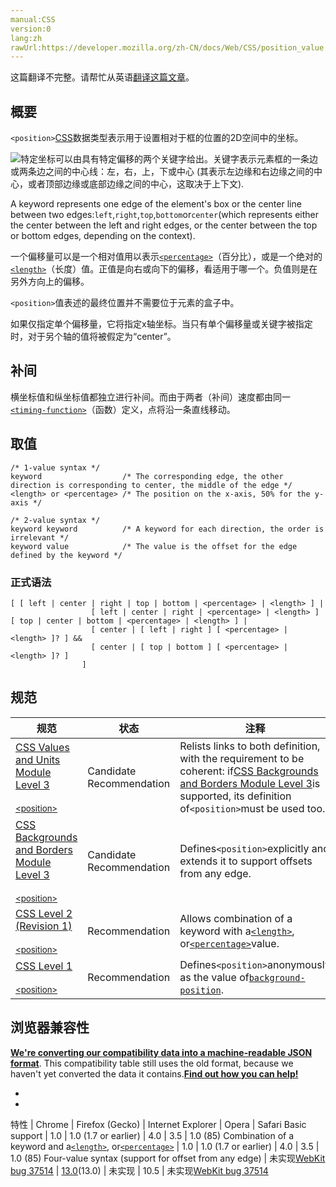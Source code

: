 ```yaml
---
manual:CSS
version:0
lang:zh
rawUrl:https://developer.mozilla.org/zh-CN/docs/Web/CSS/position_value
---
```




这篇翻译不完整。请帮忙从英语[翻译这篇文章](%31655 "")。





## 概要<a name="概要"></a>


`<position>`[CSS](%28350 "CSS")数据类型表示用于设置相对于框的位置的2D空间中的坐标。



![](%31656 "")特定坐标可以由具有特定偏移的两个关键字给出。关键字表示元素框的一条边或两条边之间的中心线：左，右，上，下或中心 (其表示左边缘和右边缘之间的中心，或者顶部边缘或底部边缘之间的中心，这取决于上下文).



A keyword represents one edge of the element&#39;s box or the center line between two edges:`left`,`right`,`top`,`bottom`or`center`(which represents either the center between the left and right edges, or the center between the top or bottom edges, depending on the context).




<i></i>一个偏移量可以是一个相对值用以表示[`<percentage>`](%28123 "CSS 数据类型 <percentage> 表述一个百分比值。许多 CSS 属性 可以取百分比值，经常用以根据父对象来确定大小。Percentages are formed by a <number> immediately followed by the percentage sign %. Just as is the case with all other units in CSS, there isn't a space between the '%' and the number.")（百分比），或是一个绝对的[`<length>`](%23746 "是表示距离尺寸的一种css数据格式。它由一个 <number> 后紧随一个长度单位（px，em，pt，in，mm，...）组成。和任何 CSS 尺寸一样，数字和单位之间没有空格。<number> 0之后的长度单位是可选的。")（长度）值。正值是向右或向下的偏移，看适用于哪一个。负值则是在另外方向上的偏移。



`<position>`值表述的最终位置并不需要位于元素的盒子中。



如果仅指定单个偏移量，它将指定x轴坐标。当只有单个偏移量或关键字被指定时，对于另个轴的值将被假定为“center”。


## 补间<a name="补间"></a>


横坐标值和纵坐标值都独立进行补间。而由于两者（补间）速度都由同一[`<timing-function>`](%28229 "<timing-function> CSS 数据类型表示一个数学函数，它描述了在一个过渡或动画中一维数值的改变速度。这实质上让你可以自己定义一个加速度曲线，以便动画的速度在动画的过程中可以进行改变。这些函数通常被称为缓动函数。")（函数）定义，点将沿一条直线移动。


## 取值<a name="取值"></a>

```
/* 1-value syntax */
keyword                  /* The corresponding edge, the other direction is corresponding to center, the middle of the edge */
<length> or <percentage> /* The position on the x-axis, 50% for the y-axis */

/* 2-value syntax */
keyword keyword          /* A keyword for each direction, the order is irrelevant */
keyword value            /* The value is the offset for the edge defined by the keyword */
```

### 正式语法<a name="正式语法"></a>

```
[ [ left | center | right | top | bottom | <percentage> | <length> ] |
                  [ left | center | right | <percentage> | <length> ] [ top | center | bottom | <percentage> | <length> ] |
                  [ center | [ left | right ] [ <percentage> | <length> ]? ] && 
                  [ center | [ top | bottom ] [ <percentage> | <length> ]? ]
                ]

```

## 规范<a name="规范"></a>

规范 | 状态 | 注释 
 ---  |  ---  |  ---  | 
[CSS Values and Units Module Level 3<br></br><small>&lt;position&gt;</small>](%31657 "") | Candidate Recommendation | Relists links to both definition, with the requirement to be coherent: if[CSS Backgrounds and Borders Module Level 3](%31658 "CSS Backgrounds and Borders Module Level 3")is supported, its definition of`<position>`must be used too. 
[CSS Backgrounds and Borders Module Level 3<br></br><small>&lt;position&gt;</small>](%31659 "") | Candidate Recommendation | Defines`<position>`explicitly and extends it to support offsets from any edge.<i></i> 
[CSS Level 2 (Revision 1)<br></br><small>&lt;position&gt;</small>](%31660 "") | Recommendation | Allows combination of a keyword with a[`<length>`](%23746 "是表示距离尺寸的一种css数据格式。它由一个 <number> 后紧随一个长度单位（px，em，pt，in，mm，...）组成。和任何 CSS 尺寸一样，数字和单位之间没有空格。<number> 0之后的长度单位是可选的。"), or[`<percentage>`](%28123 "CSS 数据类型 <percentage> 表述一个百分比值。许多 CSS 属性 可以取百分比值，经常用以根据父对象来确定大小。Percentages are formed by a <number> immediately followed by the percentage sign %. Just as is the case with all other units in CSS, there isn't a space between the '%' and the number.")value. 
[CSS Level 1<br></br><small>&lt;position&gt;</small>](%28697 "") | Recommendation | Defines`<position>`anonymously as the value of[`background-position`](%27812 "background-position 指定背景图片的初始位置。"). 


## 浏览器兼容性<a name="浏览器兼容性"></a>


**[We&#39;re converting our compatibility data into a machine-readable JSON format](%3344 "")**. This compatibility table still uses the old format, because we haven&#39;t yet converted the data it contains.**[Find out how you can help!](%3392 "")**


* 
* 

特性 | Chrome | Firefox (Gecko) | Internet Explorer | Opera | Safari 
Basic support | 1.0 | 1.0 (1.7 or earlier) | 4.0 | 3.5 | 1.0 (85) 
Combination of a keyword and a[`<length>`](%23746 "是表示距离尺寸的一种css数据格式。它由一个 <number> 后紧随一个长度单位（px，em，pt，in，mm，...）组成。和任何 CSS 尺寸一样，数字和单位之间没有空格。<number> 0之后的长度单位是可选的。"), or[`<percentage>`](%28123 "CSS 数据类型 <percentage> 表述一个百分比值。许多 CSS 属性 可以取百分比值，经常用以根据父对象来确定大小。Percentages are formed by a <number> immediately followed by the percentage sign %. Just as is the case with all other units in CSS, there isn't a space between the '%' and the number.") | 1.0 | 1.0 (1.7 or earlier) | 4.0 | 3.5 | 1.0 (85) 
Four-value syntax (support for offset from any edge)<i></i> | 未实现[WebKit bug 37514](%31661 "") | [13.0](%4137 "Released on 2012-06-05.")(13.0) | 未实现 | 10.5 | 未实现[WebKit bug 37514](%31661 "") 




## <a name="sect1"></a>



